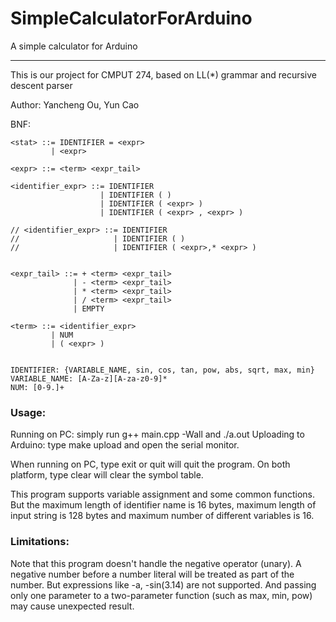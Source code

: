 # SimpleCalculatorForArduino
A simple calculator for Arduino 
***

This is our project for CMPUT 274, based on LL(*) grammar and recursive descent parser 

Author: Yancheng Ou, Yun Cao 

BNF: 
```
<stat> ::= IDENTIFIER = <expr> 
         | <expr>

<expr> ::= <term> <expr_tail>

<identifier_expr> ::= IDENTIFIER
                    | IDENTIFIER ( )
                    | IDENTIFIER ( <expr> )           
                    | IDENTIFIER ( <expr> , <expr> )  

// <identifier_expr> ::= IDENTIFIER
//                     | IDENTIFIER ( )
//                     | IDENTIFIER ( <expr>,* <expr> )


<expr_tail> ::= + <term> <expr_tail>
              | - <term> <expr_tail>
              | * <term> <expr_tail>
              | / <term> <expr_tail>
              | EMPTY

<term> ::= <identifier_expr>
         | NUM
         | ( <expr> )


IDENTIFIER: {VARIABLE_NAME, sin, cos, tan, pow, abs, sqrt, max, min}
VARIABLE_NAME: [A-Za-z][A-za-z0-9]*
NUM: [0-9.]+ 
``` 

### Usage: 
Running on PC: simply run g++ main.cpp -Wall and ./a.out 
Uploading to Arduino: type make upload and open the serial monitor. 

When running on PC, type exit or quit will quit the program. 
On both platform, type clear will clear the symbol table. 

This program supports variable assignment and some common functions. 
But the maximum length of identifier name is 16 bytes, maximum length of input string is 128 bytes and maximum number of different variables is 16. 

### Limitations: 
Note that this program doesn't handle the negative operator (unary). A negative number before a number literal will be treated as part of the number. 
But expressions like -a, -sin(3.14) are not supported. 
And passing only one parameter to a two-parameter function (such as max, min, pow) may cause unexpected result. 

